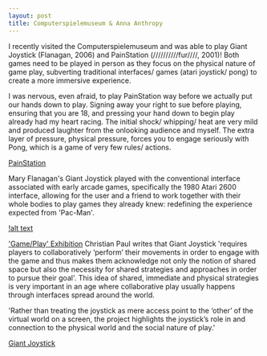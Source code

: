 ```yaml
---
layout: post
title: Computerspielemuseum & Anna Anthropy
---
```


I recently visited the Computerspielemuseum and was able to play Giant Joystick (Flanagan, 2006) and PainStation (//////////fur////, 2001)! Both games need to be played in person as they focus on the physical nature of game play, subverting traditional interfaces/ games (atari joystick/ pong) to create a more immersive experience. 

I was nervous, even afraid, to play PainStation way before we actually put our hands down to play. Signing away your right to sue before playing, ensuring that you are 18, and pressing your hand down to begin play already had my heart racing. The initial shock/ whipping/ heat are very mild and produced laughter from the onlooking audience and myself. The extra layer of pressure, physical pressure, forces you to engage seriously with Pong, which is a game of very few rules/ actions. 

[PainStation](http://www.fursr.com/projects/painstation-2-5)

Mary Flanagan's Giant Joystick played with the conventional interface associated with early arcade games, specifically the 1980 Atari
2600 interface, allowing for the user and a friend to work together with their whole bodies to play games they already knew: redefining the experience expected from 'Pac-Man'.

[!alt text](https://annaclow.github.io/blogImages/giant_joystick.jpg "Giant Joystick")

['Game/Play' Exhibition](http://blog.game-play.org.uk/files/GamePlay_Final.pdf) Christian Paul writes that Giant Joystick 'requires players to collaboratively ‘perform’ their movements in order to engage with the game and thus makes them acknowledge not only the notion of shared space but also the necessity for shared strategies and approaches in order to pursue their goal'. This idea of shared, immediate and physical strategies is very important in an age where collaborative play usually happens through interfaces spread around the world. 

'Rather than treating the joystick as mere access point to the ‘other’ of the virtual world on a screen, the project highlights the joystick’s role in and connection to the physical world and the social nature of play.'

[Giant Joystick](http://maryflanagan.com/work/giant-joystick/)
